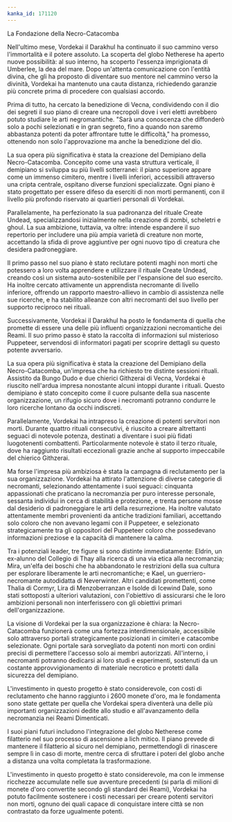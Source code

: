 ```yaml
---
kanka_id: 171120
---
```


La Fondazione della Necro-Catacomba

Nell'ultimo mese, Vordekai il Darakhul ha continuato il suo cammino verso l'immortalità e il potere assoluto. La scoperta del globo Netherese ha aperto nuove possibilità: al suo interno, ha scoperto l'essenza imprigionata di Umberlee, la dea del mare. Dopo un'attenta comunicazione con l'entità divina, che gli ha proposto di diventare suo mentore nel cammino verso la divinità, Vordekai ha mantenuto una cauta distanza, richiedendo garanzie più concrete prima di procedere con qualsiasi accordo.

Prima di tutto, ha cercato la benedizione di Vecna, condividendo con il dio dei segreti il suo piano di creare una necropoli dove i veri eletti avrebbero potuto studiare le arti negromantiche. "Sarà una conoscenza che diffonderò solo a pochi selezionati e in gran segreto, fino a quando non saremo abbastanza potenti da poter affrontare tutte le difficoltà," ha promesso, ottenendo non solo l'approvazione ma anche la benedizione del dio.

La sua opera più significativa è stata la creazione del Demipiano della Necro-Catacomba. Concepito come una vasta struttura verticale, il demipiano si sviluppa su più livelli sotterranei: il piano superiore appare come un immenso cimitero, mentre i livelli inferiori, accessibili attraverso una cripta centrale, ospitano diverse funzioni specializzate. Ogni piano è stato progettato per essere difeso da eserciti di non morti permanenti, con il livello più profondo riservato ai quartieri personali di Vordekai.

Parallelamente, ha perfezionato la sua padronanza del rituale Create Undead, specializzandosi inizialmente nella creazione di zombi, scheletri e ghoul. La sua ambizione, tuttavia, va oltre: intende espandere il suo repertorio per includere una più ampia varietà di creature non morte, accettando la sfida di prove aggiuntive per ogni nuovo tipo di creatura che desidera padroneggiare.

Il primo passo nel suo piano è stato reclutare potenti maghi non morti che potessero a loro volta apprendere e utilizzare il rituale Create Undead, creando così un sistema auto-sostenibile per l'espansione del suo esercito. Ha inoltre cercato attivamente un apprendista necromante di livello inferiore, offrendo un rapporto maestro-allievo in cambio di assistenza nelle sue ricerche, e ha stabilito alleanze con altri necromanti del suo livello per supporto reciproco nei rituali.

Successivamente, Vordekai il Darakhul ha posto le fondamenta di quella che promette di essere una delle più influenti organizzazioni necromantiche dei Reami. Il suo primo passo è stato la raccolta di informazioni sul misterioso Puppeteer, servendosi di informatori pagati per scoprire dettagli su questo potente avversario.

La sua opera più significativa è stata la creazione del Demipiano della Necro-Catacomba, un'impresa che ha richiesto tre distinte sessioni rituali. Assistito da Bungo Dudo e due chierici Githzerai di Vecna, Vordekai è riuscito nell'ardua impresa nonostante alcuni intoppi durante i rituali. Questo demipiano è stato concepito come il cuore pulsante della sua nascente organizzazione, un rifugio sicuro dove i necromanti potranno condurre le loro ricerche lontano da occhi indiscreti.

Parallelamente, Vordekai ha intrapreso la creazione di potenti servitori non morti. Durante quattro rituali consecutivi, è riuscito a creare altrettanti seguaci di notevole potenza, destinati a diventare i suoi più fidati luogotenenti combattenti. Particolarmente notevole è stato il terzo rituale, dove ha raggiunto risultati eccezionali grazie anche al supporto impeccabile del chierico Githzerai.

Ma forse l'impresa più ambiziosa è stata la campagna di reclutamento per la sua organizzazione. Vordekai ha attirato l'attenzione di diverse categorie di necromanti, selezionando attentamente i suoi seguaci: cinquanta appassionati che praticano la necromanzia per puro interesse personale, sessanta individui in cerca di stabilità e protezione, e trenta persone mosse dal desiderio di padroneggiare le arti della resurrezione. Ha inoltre valutato attentamente membri provenienti da antiche tradizioni familiari, accettando solo coloro che non avevano legami con il Puppeteer, e selezionato strategicamente tra gli oppositori del Puppeteer coloro che possedevano informazioni preziose e la capacità di mantenere la calma.

Tra i potenziali leader, tre figure si sono distinte immediatamente: Eldrin, un ex-alunno del Collegio di Thay alla ricerca di una via etica alla necromanzia; Mira, un'elfa dei boschi che ha abbandonato le restrizioni della sua cultura per esplorare liberamente le arti necromantiche; e Kael, un guerriero-necromante autodidatta di Neverwinter. Altri candidati promettenti, come Thalia di Cormyr, Lira di Menzoberranzan e Isolde di Icewind Dale, sono stati sottoposti a ulteriori valutazioni, con l'obiettivo di assicurarsi che le loro ambizioni personali non interferissero con gli obiettivi primari dell'organizzazione.

La visione di Vordekai per la sua organizzazione è chiara: la Necro-Catacomba funzionerà come una fortezza interdimensionale, accessibile solo attraverso portali strategicamente posizionati in cimiteri e catacombe selezionate. Ogni portale sarà sorvegliato da potenti non morti con ordini precisi di permettere l'accesso solo ai membri autorizzati. All'interno, i necromanti potranno dedicarsi ai loro studi e esperimenti, sostenuti da un costante approvvigionamento di materiale necrotico e protetti dalla sicurezza del demipiano.

L'investimento in questo progetto è stato considerevole, con costi di reclutamento che hanno raggiunto i 2600 monete d'oro, ma le fondamenta sono state gettate per quella che Vordekai spera diventerà una delle più importanti organizzazioni dedite allo studio e all'avanzamento della necromanzia nei Reami Dimenticati.

I suoi piani futuri includono l'integrazione del globo Netherese come filatterio nel suo processo di ascensione a lich mitico. Il piano prevede di mantenere il filatterio al sicuro nel demipiano, permettendogli di rinascere sempre lì in caso di morte, mentre cerca di sfruttare i poteri del globo anche a distanza una volta completata la trasformazione.

L'investimento in questo progetto è stato considerevole, ma con le immense ricchezze accumulate nelle sue avventure precedenti (si parla di milioni di monete d'oro convertite secondo gli standard dei Reami), Vordekai ha potuto facilmente sostenere i costi necessari per creare potenti servitori non morti, ognuno dei quali capace di conquistare intere città se non contrastato da forze ugualmente potenti.